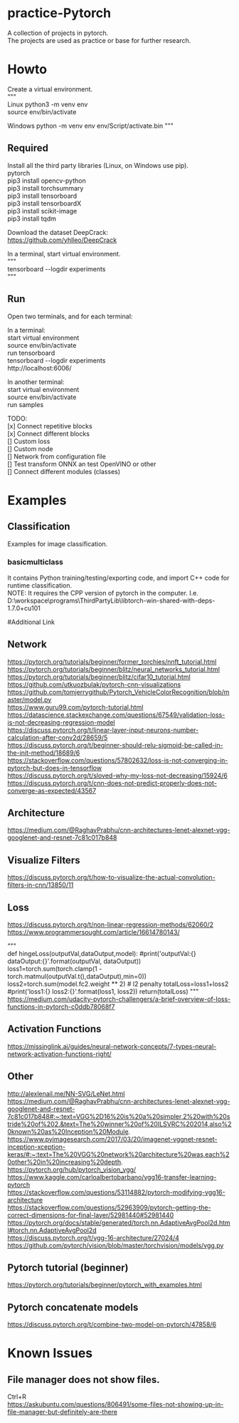 # practice-Pytorch  
A collection of projects in pytorch.  
The projects are used as practice or base for further research.  

# Howto
Create a virtual environment.  
"""  
Linux
python3 -m venv env  
source env/bin/activate

Windows
python -m venv env
env/Script/activate.bin
"""  

## Required
Install all the third party libraries (Linux, on Windows use pip).  
  pytorch  
  pip3 install opencv-python  
  pip3 install torchsummary  
  pip3 install tensorboard  
  pip3 install tensorboardX  
  pip3 install scikit-image   
  pip3 install tqdm

Download the dataset DeepCrack:  
https://github.com/yhlleo/DeepCrack  

In a terminal, start virtual environment.  
"""  
tensorboard --logdir experiments  
"""  

## Run
Open two terminals, and for each terminal:  

In a terminal:  
start virtual environment  
source env/bin/activate  
run tensorboard  
tensorboard --logdir experiments  
http://localhost:6006/  
 
In another terminal:  
start virtual environment  
source env/bin/activate  
run samples  

TODO:  
 [x] Connect repetitive blocks  
 [x] Connect different blocks  
 [] Custom loss  
 [] Custom node  
 [] Network from configuration file  
 [] Test transform ONNX an test OpenVINO or other  
 [] Connect different modules (classes)  

# Examples

## Classification

Examples for image classification.  

### basicmulticlass

It contains Python training/testing/exporting code, and import C++ code for runtime classification.  
NOTE: It requires the CPP version of pytorch in the computer. 
I.e. D:\workspace\programs\ThirdPartyLib\libtorch-win-shared-with-deps-1.7.0+cu101 

#Additional Link

## Network  

https://pytorch.org/tutorials/beginner/former_torchies/nnft_tutorial.html  
https://pytorch.org/tutorials/beginner/blitz/neural_networks_tutorial.html  
https://pytorch.org/tutorials/beginner/blitz/cifar10_tutorial.html  
https://github.com/utkuozbulak/pytorch-cnn-visualizations  
https://github.com/tomjerrygithub/Pytorch_VehicleColorRecognition/blob/master/model.py  
https://www.guru99.com/pytorch-tutorial.html  
https://datascience.stackexchange.com/questions/67549/validation-loss-is-not-decreasing-regression-model  
https://discuss.pytorch.org/t/linear-layer-input-neurons-number-calculation-after-conv2d/28659/5  
https://discuss.pytorch.org/t/beginner-should-relu-sigmoid-be-called-in-the-init-method/18689/6  
https://stackoverflow.com/questions/57802632/loss-is-not-converging-in-pytorch-but-does-in-tensorflow  
https://discuss.pytorch.org/t/sloved-why-my-loss-not-decreasing/15924/6  
https://discuss.pytorch.org/t/cnn-does-not-predict-properly-does-not-converge-as-expected/43567  

## Architecture

https://medium.com/@RaghavPrabhu/cnn-architectures-lenet-alexnet-vgg-googlenet-and-resnet-7c81c017b848  

## Visualize Filters

https://discuss.pytorch.org/t/how-to-visualize-the-actual-convolution-filters-in-cnn/13850/11  

## Loss

https://discuss.pytorch.org/t/non-linear-regression-methods/62060/2  
https://www.programmersought.com/article/16614780143/  

"""  
def hingeLoss(outputVal,dataOutput,model):
    #print('outputVal:{} dataOutput:{}'.format(outputVal, dataOutput))
    loss1=torch.sum(torch.clamp(1 - torch.matmul(outputVal.t(),dataOutput),min=0))
    loss2=torch.sum(model.fc2.weight ** 2)  # l2 penalty
    totalLoss=loss1+loss2
    #print('loss1:{} loss2:{}'.format(loss1, loss2))
    return(totalLoss)
"""  
https://medium.com/udacity-pytorch-challengers/a-brief-overview-of-loss-functions-in-pytorch-c0ddb78068f7  

## Activation Functions
https://missinglink.ai/guides/neural-network-concepts/7-types-neural-network-activation-functions-right/  

## Other
http://alexlenail.me/NN-SVG/LeNet.html  
https://medium.com/@RaghavPrabhu/cnn-architectures-lenet-alexnet-vgg-googlenet-and-resnet-7c81c017b848#:~:text=VGG%2D16%20is%20a%20simpler,2%20with%20stride%20of%202.&text=The%20winner%20of%20ILSVRC%202014,also%20known%20as%20Inception%20Module.  
https://www.pyimagesearch.com/2017/03/20/imagenet-vggnet-resnet-inception-xception-keras/#:~:text=The%20VGG%20network%20architecture%20was,each%20other%20in%20increasing%20depth.  
https://pytorch.org/hub/pytorch_vision_vgg/  
https://www.kaggle.com/carloalbertobarbano/vgg16-transfer-learning-pytorch  
https://stackoverflow.com/questions/53114882/pytorch-modifying-vgg16-architecture  
https://stackoverflow.com/questions/52963909/pytorch-getting-the-correct-dimensions-for-final-layer/52981440#52981440  
https://pytorch.org/docs/stable/generated/torch.nn.AdaptiveAvgPool2d.html#torch.nn.AdaptiveAvgPool2d  
https://discuss.pytorch.org/t/vgg-16-architecture/27024/4  
https://github.com/pytorch/vision/blob/master/torchvision/models/vgg.py  

## Pytorch tutorial (beginner)
https://pytorch.org/tutorials/beginner/pytorch_with_examples.html  

## Pytorch concatenate models
https://discuss.pytorch.org/t/combine-two-model-on-pytorch/47858/6  



# Known Issues

## File manager does not show files.
Ctrl+R  
https://askubuntu.com/questions/806491/some-files-not-showing-up-in-file-manager-but-definitely-are-there  
